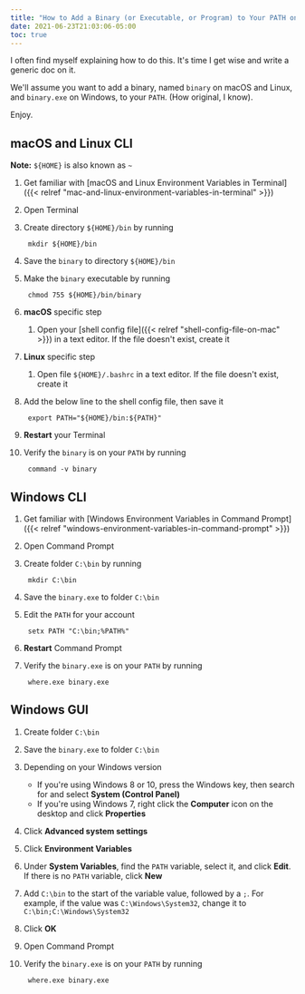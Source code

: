 ```yaml
---
title: "How to Add a Binary (or Executable, or Program) to Your PATH on macOS, Linux, or Windows"
date: 2021-06-23T21:03:06-05:00
toc: true
---
```


I often find myself explaining how to do this. It's time I get wise and write a generic doc on it.

We'll assume you want to add a binary, named `binary` on macOS and Linux, and `binary.exe` on Windows, to your `PATH`. (How original, I know).

Enjoy.

<!--more-->

## macOS and Linux CLI

**Note:** `${HOME}` is also known as `~`

1. Get familiar with [macOS and Linux Environment Variables in Terminal]({{< relref "mac-and-linux-environment-variables-in-terminal" >}})
1. Open Terminal
1. Create directory `${HOME}/bin` by running

        mkdir ${HOME}/bin

1. Save the `binary` to directory `${HOME}/bin`
1. Make the `binary` executable by running

        chmod 755 ${HOME}/bin/binary

1. **macOS** specific step
    1. Open your [shell config file]({{< relref "shell-config-file-on-mac" >}}) in a text editor. If the file doesn't exist, create it
1. **Linux** specific step
    1. Open file `${HOME}/.bashrc` in a text editor. If the file doesn't exist, create it
1. Add the below line to the shell config file, then save it

        export PATH="${HOME}/bin:${PATH}"

1. **Restart** your Terminal
1. Verify the `binary` is on your `PATH` by running

        command -v binary

## Windows CLI

1. Get familiar with [Windows Environment Variables in Command Prompt]({{< relref "windows-environment-variables-in-command-prompt" >}})
1. Open Command Prompt
1. Create folder `C:\bin` by running

        mkdir C:\bin

1. Save the `binary.exe` to folder `C:\bin`
1. Edit the `PATH` for your account

        setx PATH "C:\bin;%PATH%"

1. **Restart** Command Prompt
1. Verify the `binary.exe` is on your `PATH` by running

        where.exe binary.exe

## Windows GUI

1. Create folder `C:\bin`
1. Save the `binary.exe` to folder `C:\bin`
1. Depending on your Windows version
    - If you're using Windows 8 or 10, press the Windows key, then search for and select **System (Control Panel)**
    - If you're using Windows 7, right click the **Computer** icon on the desktop and click **Properties**
1. Click **Advanced system settings**
1. Click **Environment Variables**
1. Under **System Variables**, find the `PATH` variable, select it, and click **Edit**. If there is no `PATH` variable, click **New**
1. Add `C:\bin` to the start of the variable value, followed by a `;`. For example, if the value was `C:\Windows\System32`, change it to `C:\bin;C:\Windows\System32`
1. Click **OK**
1. Open Command Prompt
1. Verify the `binary.exe` is on your `PATH` by running

        where.exe binary.exe
